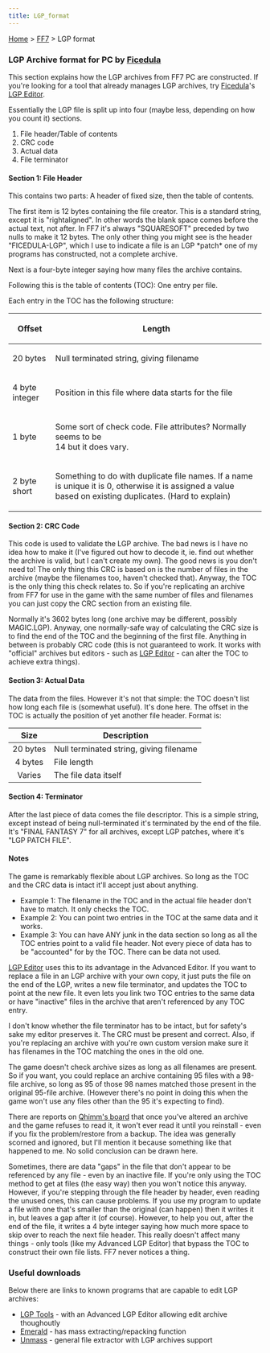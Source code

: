 ```yaml
---
title: LGP_format
---
```


[Home](../index.md) > [FF7](../FF7.md) > LGP format

### LGP Archive format for PC by [Ficedula](../User:Ficedula.md)

This section explains how the LGP archives from FF7 PC are constructed. If you're looking for a tool that already manages LGP archives, try [Ficedula](../User:Ficedula.md)'s [LGP Editor](http://sylphds.net/f2k3/index.html).

Essentially the LGP file is split up into four (maybe less, depending on how you count it) sections.

1.  File header/Table of contents
2.  CRC code
3.  Actual data
4.  File terminator

#### Section 1: File Header

This contains two parts: A header of fixed size, then the table of contents.

The first item is 12 bytes containing the file creator. This is a standard string, except it is "rightaligned". In other words the blank space comes before the actual text, not after. In FF7 it's always "SQUARESOFT" preceded by two nulls to make it 12 bytes. The only other thing you might see is the header "FICEDULA-LGP", which I use to indicate a file is an LGP \*patch\* one of my programs has constructed, not a complete archive.

Next is a four-byte integer saying how many files the archive contains.

Following this is the table of contents (TOC): One entry per file.

Each entry in the TOC has the following structure:

<table><thead><tr class="header"><th><p>Offset</p></th><th><p>Length</p></th></tr></thead><tbody><tr class="odd"><td><p>20 bytes</p></td><td><p>Null terminated string, giving filename</p></td></tr><tr class="even"><td><p>4 byte integer</p></td><td><p>Position in this file where data starts for the file</p></td></tr><tr class="odd"><td><p>1 byte</p></td><td><p>Some sort of check code. File attributes? Normally seems to be<br />
14 but it does vary.</p></td></tr><tr class="even"><td><p>2 byte short</p></td><td><p>Something to do with duplicate file names. If a name is unique it is 0, otherwise it is assigned a value based on existing duplicates. (Hard to explain)</p></td></tr></tbody></table>

#### Section 2: CRC Code

This code is used to validate the LGP archive. The bad news is I have no idea how to make it (I've figured out how to decode it, ie. find out whether the archive is valid, but I can't create my own). The good news is you don't need to! The only thing this CRC is based on is the number of files in the archive (maybe the filenames too, haven't checked that). Anyway, the TOC is the only thing this check relates to. So if you're replicating an archive from FF7 for use in the game with the same number of files and filenames you can just copy the CRC section from an existing file.

Normally it's 3602 bytes long (one archive may be different, possibly MAGIC.LGP). Anyway, one normally-safe way of calculating the CRC size is to find the end of the TOC and the beginning of the first file. Anything in between is probably CRC code (this is not guaranteed to work. It works with "official" archives but editors - such as [LGP Editor](http://www.ficedula.com/) - can alter the TOC to achieve extra things).

#### Section 3: Actual Data

The data from the files. However it's not that simple: the TOC doesn't list how long each file is (somewhat useful). It's done here. The offset in the TOC is actually the position of yet another file header. Format is:

|   Size   | Description                             |
|:--------:|-----------------------------------------|
| 20 bytes | Null terminated string, giving filename |
| 4 bytes  | File length                             |
|  Varies  | The file data itself                    |

#### Section 4: Terminator

After the last piece of data comes the file descriptor. This is a simple string, except instead of being null-terminated it's terminated by the end of the file. It's "FINAL FANTASY 7" for all archives, except LGP patches, where it's "LGP PATCH FILE".

#### Notes

The game is remarkably flexible about LGP archives. So long as the TOC and the CRC data is intact it'll accept just about anything.

-   Example 1: The filename in the TOC and in the actual file header don't have to match. It only checks the TOC.
-   Example 2: You can point two entries in the TOC at the same data and it works.
-   Example 3: You can have ANY junk in the data section so long as all the TOC entries point to a valid file header. Not every piece of data has to be "accounted" for by the TOC. There can be data not used.

[LGP Editor](http://www.ficedula.com/) uses this to its advantage in the Advanced Editor. If you want to replace a file in an LGP archive with your own copy, it just puts the file on the end of the LGP, writes a new file terminator, and updates the TOC to point at the new file. It even lets you link two TOC entries to the same data or have "inactive" files in the archive that aren't referenced by any TOC entry.

I don't know whether the file terminator has to be intact, but for safety's sake my editor preserves it. The CRC must be present and correct. Also, if you're replacing an archive with you're own custom version make sure it has filenames in the TOC matching the ones in the old one.

The game doesn't check archive sizes as long as all filenames are present. So if you want, you could replace an archive containing 95 files with a 98-file archive, so long as 95 of those 98 names matched those present in the original 95-file archive. (However there's no point in doing this when the game won't use any files other than the 95 it's expecting to find).

There are reports on [Qhimm's board](http://forums.qhimm.com/) that once you've altered an archive and the game refuses to read it, it won't ever read it until you reinstall - even if you fix the problem/restore from a backup. The idea was generally scorned and ignored, but I'll mention it because something like that happened to me. No solid conclusion can be drawn here.

Sometimes, there are data "gaps" in the file that don't appear to be referenced by any file - even by an inactive file. If you're only using the TOC method to get at files (the easy way) then you won't notice this anyway. However, if you're stepping through the file header by header, even reading the unused ones, this can cause problems. If you use my program to update a file with one that's smaller than the original (can happen) then it writes it in, but leaves a gap after it (of course). However, to help you out, after the end of the file, it writes a 4 byte integer saying how much more space to skip over to reach the next file header. This really doesn't affect many things - only tools (like my Advanced LGP Editor) that bypass the TOC to construct their own file lists. FF7 never notices a thing.

### Useful downloads

Below there are links to known programs that are capable to edit LGP archives:

-   [LGP Tools](http://www.sylphds.net/f2k3/programs/lgptools/lgptools160.zip) - with an Advanced LGP Editor allowing edit archive thoughoutly
-   [Emerald](http://elentor.com/Projetos/FF7-Tools/Extracting/Emerald.zip) - has mass extracting/repacking function
-   [Unmass](http://mirex.mypage.sk/index.php?selected=1#Unmass) - general file extractor with LGP archives support
